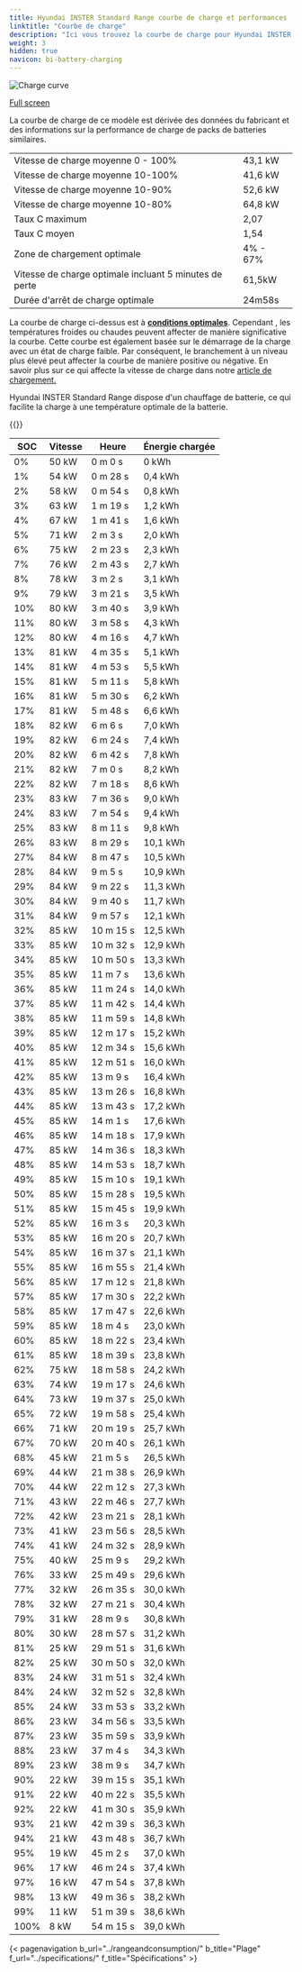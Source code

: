 ```yaml
---
title: Hyundai INSTER Standard Range courbe de charge et performances
linktitle: "Courbe de charge"
description: "Ici vous trouvez la courbe de charge pour Hyundai INSTER Standard Range."
weight: 3
hidden: true
navicon: bi-battery-charging
---
```

<!-- markdownlint-disable MD033 -->
<img src="/images/models/hyundai/inster/inster_standard_range/chargingcurve.svg" alt="Charge curve" class="img-fluid">

[Full screen](/images/models/hyundai/inster/inster_standard_range/chargingcurve.svg)


<div class="alert alert-primary" role="alert">
La courbe de charge de ce modèle est dérivée des données du fabricant et des informations sur la performance de charge de packs de batteries similaires.
</div>
<table class="table table-striped border">
<tbody>
<tr>
<td>Vitesse de charge moyenne 0 - 100%</td><td>43,1 kW</td>
</tr>
<tr>
<td>Vitesse de charge moyenne 10-100%</td><td>41,6 kW</td>
</tr>
<tr>
<td>Vitesse de charge moyenne 10-90%</td><td>52,6 kW</td>
</tr>
<tr>
<td>Vitesse de charge moyenne 10-80%</td><td>64,8 kW</td>
</tr>
<tr>
<td>Taux C maximum</td><td>2,07</td>
</tr>
<tr>
<td>Taux C moyen</td><td>1,54</td>
</tr>
<tr>
<td>Zone de chargement optimale</td><td>4% - 67%</td>
</tr>
<tr>
<td>Vitesse de charge optimale incluant 5 minutes de perte</td><td>61,5kW</td>
</tr>
<tr>
<td>Durée d'arrêt de charge optimale</td><td>24m58s</td>
</tr>
</tbody>
</table>


La courbe de charge ci-dessus est à **[conditions optimales](../../../../../technology/battery/charging/#temperature)**. Cependant , les températures froides ou chaudes peuvent affecter de manière significative la courbe. Cette courbe est également basée sur le démarrage de la charge avec un état de charge faible. Par conséquent, le branchement à un niveau plus élevé peut affecter la courbe de manière positive ou négative. En savoir plus sur ce qui affecte la vitesse de charge dans notre [article de chargement.](../../../../../technology/battery/charging/)


Hyundai INSTER Standard Range dispose d'un chauffage de batterie, ce qui facilite la charge à une température optimale de la batterie.


{{<evkxdisplayaddarticle />}}
<table class="table table-striped border">
<thead>
<tr><th>SOC</th><th>Vitesse</th><th>Heure</th><th>Énergie chargée</th></tr>
</thead>
<tbody>
<tr>
<td>0%</td><td>50 kW</td><td> 0 m 0 s </td><td>0 kWh </td>
</tr>
<tr>
<td>1%</td><td>54 kW</td><td> 0 m 28 s </td><td>0,4 kWh </td>
</tr>
<tr>
<td>2%</td><td>58 kW</td><td> 0 m 54 s </td><td>0,8 kWh </td>
</tr>
<tr>
<td>3%</td><td>63 kW</td><td> 1 m 19 s </td><td>1,2 kWh </td>
</tr>
<tr>
<td>4%</td><td>67 kW</td><td> 1 m 41 s </td><td>1,6 kWh </td>
</tr>
<tr>
<td>5%</td><td>71 kW</td><td> 2 m 3 s </td><td>2,0 kWh </td>
</tr>
<tr>
<td>6%</td><td>75 kW</td><td> 2 m 23 s </td><td>2,3 kWh </td>
</tr>
<tr>
<td>7%</td><td>76 kW</td><td> 2 m 43 s </td><td>2,7 kWh </td>
</tr>
<tr>
<td>8%</td><td>78 kW</td><td> 3 m 2 s </td><td>3,1 kWh </td>
</tr>
<tr>
<td>9%</td><td>79 kW</td><td> 3 m 21 s </td><td>3,5 kWh </td>
</tr>
<tr>
<td>10%</td><td>80 kW</td><td> 3 m 40 s </td><td>3,9 kWh </td>
</tr>
<tr>
<td>11%</td><td>80 kW</td><td> 3 m 58 s </td><td>4,3 kWh </td>
</tr>
<tr>
<td>12%</td><td>80 kW</td><td> 4 m 16 s </td><td>4,7 kWh </td>
</tr>
<tr>
<td>13%</td><td>81 kW</td><td> 4 m 35 s </td><td>5,1 kWh </td>
</tr>
<tr>
<td>14%</td><td>81 kW</td><td> 4 m 53 s </td><td>5,5 kWh </td>
</tr>
<tr>
<td>15%</td><td>81 kW</td><td> 5 m 11 s </td><td>5,8 kWh </td>
</tr>
<tr>
<td>16%</td><td>81 kW</td><td> 5 m 30 s </td><td>6,2 kWh </td>
</tr>
<tr>
<td>17%</td><td>81 kW</td><td> 5 m 48 s </td><td>6,6 kWh </td>
</tr>
<tr>
<td>18%</td><td>82 kW</td><td> 6 m 6 s </td><td>7,0 kWh </td>
</tr>
<tr>
<td>19%</td><td>82 kW</td><td> 6 m 24 s </td><td>7,4 kWh </td>
</tr>
<tr>
<td>20%</td><td>82 kW</td><td> 6 m 42 s </td><td>7,8 kWh </td>
</tr>
<tr>
<td>21%</td><td>82 kW</td><td> 7 m 0 s </td><td>8,2 kWh </td>
</tr>
<tr>
<td>22%</td><td>82 kW</td><td> 7 m 18 s </td><td>8,6 kWh </td>
</tr>
<tr>
<td>23%</td><td>83 kW</td><td> 7 m 36 s </td><td>9,0 kWh </td>
</tr>
<tr>
<td>24%</td><td>83 kW</td><td> 7 m 54 s </td><td>9,4 kWh </td>
</tr>
<tr>
<td>25%</td><td>83 kW</td><td> 8 m 11 s </td><td>9,8 kWh </td>
</tr>
<tr>
<td>26%</td><td>83 kW</td><td> 8 m 29 s </td><td>10,1 kWh </td>
</tr>
<tr>
<td>27%</td><td>84 kW</td><td> 8 m 47 s </td><td>10,5 kWh </td>
</tr>
<tr>
<td>28%</td><td>84 kW</td><td> 9 m 5 s </td><td>10,9 kWh </td>
</tr>
<tr>
<td>29%</td><td>84 kW</td><td> 9 m 22 s </td><td>11,3 kWh </td>
</tr>
<tr>
<td>30%</td><td>84 kW</td><td> 9 m 40 s </td><td>11,7 kWh </td>
</tr>
<tr>
<td>31%</td><td>84 kW</td><td> 9 m 57 s </td><td>12,1 kWh </td>
</tr>
<tr>
<td>32%</td><td>85 kW</td><td> 10 m 15 s </td><td>12,5 kWh </td>
</tr>
<tr>
<td>33%</td><td>85 kW</td><td> 10 m 32 s </td><td>12,9 kWh </td>
</tr>
<tr>
<td>34%</td><td>85 kW</td><td> 10 m 50 s </td><td>13,3 kWh </td>
</tr>
<tr>
<td>35%</td><td>85 kW</td><td> 11 m 7 s </td><td>13,6 kWh </td>
</tr>
<tr>
<td>36%</td><td>85 kW</td><td> 11 m 24 s </td><td>14,0 kWh </td>
</tr>
<tr>
<td>37%</td><td>85 kW</td><td> 11 m 42 s </td><td>14,4 kWh </td>
</tr>
<tr>
<td>38%</td><td>85 kW</td><td> 11 m 59 s </td><td>14,8 kWh </td>
</tr>
<tr>
<td>39%</td><td>85 kW</td><td> 12 m 17 s </td><td>15,2 kWh </td>
</tr>
<tr>
<td>40%</td><td>85 kW</td><td> 12 m 34 s </td><td>15,6 kWh </td>
</tr>
<tr>
<td>41%</td><td>85 kW</td><td> 12 m 51 s </td><td>16,0 kWh </td>
</tr>
<tr>
<td>42%</td><td>85 kW</td><td> 13 m 9 s </td><td>16,4 kWh </td>
</tr>
<tr>
<td>43%</td><td>85 kW</td><td> 13 m 26 s </td><td>16,8 kWh </td>
</tr>
<tr>
<td>44%</td><td>85 kW</td><td> 13 m 43 s </td><td>17,2 kWh </td>
</tr>
<tr>
<td>45%</td><td>85 kW</td><td> 14 m 1 s </td><td>17,6 kWh </td>
</tr>
<tr>
<td>46%</td><td>85 kW</td><td> 14 m 18 s </td><td>17,9 kWh </td>
</tr>
<tr>
<td>47%</td><td>85 kW</td><td> 14 m 36 s </td><td>18,3 kWh </td>
</tr>
<tr>
<td>48%</td><td>85 kW</td><td> 14 m 53 s </td><td>18,7 kWh </td>
</tr>
<tr>
<td>49%</td><td>85 kW</td><td> 15 m 10 s </td><td>19,1 kWh </td>
</tr>
<tr>
<td>50%</td><td>85 kW</td><td> 15 m 28 s </td><td>19,5 kWh </td>
</tr>
<tr>
<td>51%</td><td>85 kW</td><td> 15 m 45 s </td><td>19,9 kWh </td>
</tr>
<tr>
<td>52%</td><td>85 kW</td><td> 16 m 3 s </td><td>20,3 kWh </td>
</tr>
<tr>
<td>53%</td><td>85 kW</td><td> 16 m 20 s </td><td>20,7 kWh </td>
</tr>
<tr>
<td>54%</td><td>85 kW</td><td> 16 m 37 s </td><td>21,1 kWh </td>
</tr>
<tr>
<td>55%</td><td>85 kW</td><td> 16 m 55 s </td><td>21,4 kWh </td>
</tr>
<tr>
<td>56%</td><td>85 kW</td><td> 17 m 12 s </td><td>21,8 kWh </td>
</tr>
<tr>
<td>57%</td><td>85 kW</td><td> 17 m 30 s </td><td>22,2 kWh </td>
</tr>
<tr>
<td>58%</td><td>85 kW</td><td> 17 m 47 s </td><td>22,6 kWh </td>
</tr>
<tr>
<td>59%</td><td>85 kW</td><td> 18 m 4 s </td><td>23,0 kWh </td>
</tr>
<tr>
<td>60%</td><td>85 kW</td><td> 18 m 22 s </td><td>23,4 kWh </td>
</tr>
<tr>
<td>61%</td><td>85 kW</td><td> 18 m 39 s </td><td>23,8 kWh </td>
</tr>
<tr>
<td>62%</td><td>75 kW</td><td> 18 m 58 s </td><td>24,2 kWh </td>
</tr>
<tr>
<td>63%</td><td>74 kW</td><td> 19 m 17 s </td><td>24,6 kWh </td>
</tr>
<tr>
<td>64%</td><td>73 kW</td><td> 19 m 37 s </td><td>25,0 kWh </td>
</tr>
<tr>
<td>65%</td><td>72 kW</td><td> 19 m 58 s </td><td>25,4 kWh </td>
</tr>
<tr>
<td>66%</td><td>71 kW</td><td> 20 m 19 s </td><td>25,7 kWh </td>
</tr>
<tr>
<td>67%</td><td>70 kW</td><td> 20 m 40 s </td><td>26,1 kWh </td>
</tr>
<tr>
<td>68%</td><td>45 kW</td><td> 21 m 5 s </td><td>26,5 kWh </td>
</tr>
<tr>
<td>69%</td><td>44 kW</td><td> 21 m 38 s </td><td>26,9 kWh </td>
</tr>
<tr>
<td>70%</td><td>44 kW</td><td> 22 m 12 s </td><td>27,3 kWh </td>
</tr>
<tr>
<td>71%</td><td>43 kW</td><td> 22 m 46 s </td><td>27,7 kWh </td>
</tr>
<tr>
<td>72%</td><td>42 kW</td><td> 23 m 21 s </td><td>28,1 kWh </td>
</tr>
<tr>
<td>73%</td><td>41 kW</td><td> 23 m 56 s </td><td>28,5 kWh </td>
</tr>
<tr>
<td>74%</td><td>41 kW</td><td> 24 m 32 s </td><td>28,9 kWh </td>
</tr>
<tr>
<td>75%</td><td>40 kW</td><td> 25 m 9 s </td><td>29,2 kWh </td>
</tr>
<tr>
<td>76%</td><td>33 kW</td><td> 25 m 49 s </td><td>29,6 kWh </td>
</tr>
<tr>
<td>77%</td><td>32 kW</td><td> 26 m 35 s </td><td>30,0 kWh </td>
</tr>
<tr>
<td>78%</td><td>32 kW</td><td> 27 m 21 s </td><td>30,4 kWh </td>
</tr>
<tr>
<td>79%</td><td>31 kW</td><td> 28 m 9 s </td><td>30,8 kWh </td>
</tr>
<tr>
<td>80%</td><td>30 kW</td><td> 28 m 57 s </td><td>31,2 kWh </td>
</tr>
<tr>
<td>81%</td><td>25 kW</td><td> 29 m 51 s </td><td>31,6 kWh </td>
</tr>
<tr>
<td>82%</td><td>25 kW</td><td> 30 m 50 s </td><td>32,0 kWh </td>
</tr>
<tr>
<td>83%</td><td>24 kW</td><td> 31 m 51 s </td><td>32,4 kWh </td>
</tr>
<tr>
<td>84%</td><td>24 kW</td><td> 32 m 52 s </td><td>32,8 kWh </td>
</tr>
<tr>
<td>85%</td><td>24 kW</td><td> 33 m 53 s </td><td>33,2 kWh </td>
</tr>
<tr>
<td>86%</td><td>23 kW</td><td> 34 m 56 s </td><td>33,5 kWh </td>
</tr>
<tr>
<td>87%</td><td>23 kW</td><td> 35 m 59 s </td><td>33,9 kWh </td>
</tr>
<tr>
<td>88%</td><td>23 kW</td><td> 37 m 4 s </td><td>34,3 kWh </td>
</tr>
<tr>
<td>89%</td><td>23 kW</td><td> 38 m 9 s </td><td>34,7 kWh </td>
</tr>
<tr>
<td>90%</td><td>22 kW</td><td> 39 m 15 s </td><td>35,1 kWh </td>
</tr>
<tr>
<td>91%</td><td>22 kW</td><td> 40 m 22 s </td><td>35,5 kWh </td>
</tr>
<tr>
<td>92%</td><td>22 kW</td><td> 41 m 30 s </td><td>35,9 kWh </td>
</tr>
<tr>
<td>93%</td><td>21 kW</td><td> 42 m 39 s </td><td>36,3 kWh </td>
</tr>
<tr>
<td>94%</td><td>21 kW</td><td> 43 m 48 s </td><td>36,7 kWh </td>
</tr>
<tr>
<td>95%</td><td>19 kW</td><td> 45 m 2 s </td><td>37,0 kWh </td>
</tr>
<tr>
<td>96%</td><td>17 kW</td><td> 46 m 24 s </td><td>37,4 kWh </td>
</tr>
<tr>
<td>97%</td><td>16 kW</td><td> 47 m 54 s </td><td>37,8 kWh </td>
</tr>
<tr>
<td>98%</td><td>13 kW</td><td> 49 m 36 s </td><td>38,2 kWh </td>
</tr>
<tr>
<td>99%</td><td>11 kW</td><td> 51 m 39 s </td><td>38,6 kWh </td>
</tr>
<tr>
<td>100%</td><td>8 kW</td><td> 54 m 15 s </td><td>39,0 kWh </td>
</tr>
</tbody>
</table>


{< pagenavigation b_url="../rangeandconsumption/" b_title="Plage" f_url="../specifications/" f_title="Spécifications" >}
